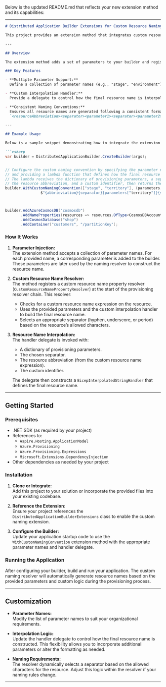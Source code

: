 Below is the updated README.md that reflects your new extension method and its capabilities:

---

```markdown
# Distributed Application Builder Extensions for Custom Resource Naming

This project provides an extension method that integrates custom resource naming conventions into your distributed application provisioning pipeline. With this approach, you can configure multiple parameters that contribute to the final resource names and supply a custom interpolation handler to generate names that adhere to your standards.

---

## Overview

The extension method adds a set of parameters to your builder and registers a custom resource name property resolver. The resolver constructs the final resource name by combining a resource abbreviation, one or more dynamic parameters, and a custom identifier. The name is then interpolated using a delegate provided by the consumer, ensuring that naming follows a consistent pattern based on allowed characters (e.g., hyphen, underscore, or period).

### Key Features

- **Multiple Parameter Support:**  
  Define a collection of parameter names (e.g., "stage", "environment") that are injected into your builder and used during name resolution.

- **Custom Interpolation Handler:**  
  Provide a delegate to control how the final resource name is interpolated. This handler receives the dynamic parameters, a chosen separator, the resource abbreviation, and a custom identifier to build the complete name.

- **Consistent Naming Conventions:**  
  Ensures all resource names are generated following a consistent format, such as:  
  `<resourceAbbreviation><separator><parameter1><separator><parameter2><separator><identifier>`

---

## Example Usage

Below is a sample snippet demonstrating how to integrate the extension method into your provisioning pipeline:

```csharp
var builder = DistributedApplicationBuilder.CreateBuilder(args);


// Configure the custom naming convention by specifying the parameter names ("stage" and "territory")
// and providing a lambda function that defines how the final resource name should be built.
// The lambda receives the dictionary of provisioning parameters, a separator string,
// the resource abbreviation, and a custom identifier, then returns the interpolated name.
builder.WithCustomNamingConvention(["stage", "territory"], (parameters, separator, abbrieviation, identifier) =>
                $"{abbrieviation}{separator}{parameters["territory"]}{separator}{parameters["stage"]}{separator}{identifier}");



builder.AddAzureCosmosDB("cosmosdb")
       .AddNameProperties(resources => resources.OfType<CosmosDBAccount>().FirstOrDefault(), "cosmos", "playground")
       .AddCosmosDatabase("shop")
       .AddContainer("customers", "/partitionKey");
```

### How It Works

1. **Parameter Injection:**  
   The extension method accepts a collection of parameter names. For each provided name, a corresponding parameter is added to the builder. These parameters are later used by the naming resolver to construct the resource name.

2. **Custom Resource Name Resolver:**  
   The method registers a custom resource name property resolver (`CustomResourceNamePropertyResolver`) at the start of the provisioning resolver chain. This resolver:
   - Checks for a custom resource name expression on the resource.
   - Uses the provided parameters and the custom interpolation handler to build the final resource name.
   - Selects an appropriate separator (hyphen, underscore, or period) based on the resource’s allowed characters.

3. **Resource Name Interpolation:**  
   The handler delegate is invoked with:
   - A dictionary of provisioning parameters.
   - The chosen separator.
   - The resource abbreviation (from the custom resource name expression).
   - The custom identifier.
   
   The delegate then constructs a `BicepInterpolatedStringHandler` that defines the final resource name.

---

## Getting Started

### Prerequisites

- .NET SDK (as required by your project)
- References to:
  - `Aspire.Hosting.ApplicationModel`
  - `Azure.Provisioning`
  - `Azure.Provisioning.Expressions`
  - `Microsoft.Extensions.DependencyInjection`
- Other dependencies as needed by your project

### Installation

1. **Clone or Integrate:**  
   Add this project to your solution or incorporate the provided files into your existing codebase.

2. **Reference the Extension:**  
   Ensure your project references the `DistributedApplicationBuilderExtensions` class to enable the custom naming extension.

3. **Configure the Builder:**  
   Update your application startup code to use the `WithCustomNamingConvention` extension method with the appropriate parameter names and handler delegate.

### Running the Application

After configuring your builder, build and run your application. The custom naming resolver will automatically generate resource names based on the provided parameters and custom logic during the provisioning process.

---

## Customization

- **Parameter Names:**  
  Modify the list of parameter names to suit your organizational requirements.

- **Interpolation Logic:**  
  Update the handler delegate to control how the final resource name is constructed. This flexibility allows you to incorporate additional parameters or alter the formatting as needed.

- **Naming Requirements:**  
  The resolver dynamically selects a separator based on the allowed characters for the resource. Adjust this logic within the resolver if your naming rules change.

---
